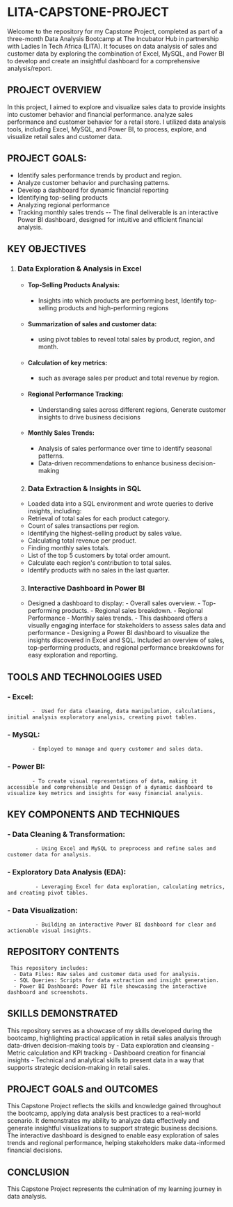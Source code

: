# LITA-CAPSTONE-PROJECT
Welcome to the repository for my Capstone Project, completed as part of a three-month Data Analysis Bootcamp at The Incubator Hub in partnership with Ladies In Tech Africa (LITA). It focuses on data analysis of sales and customer data by exploring the combination of Excel, MySQL, and Power BI to develop and create an insightful dashboard for a comprehensive analysis/report.




## PROJECT OVERVIEW
In this project, I aimed to explore and visualize sales data to provide insights into customer behavior and financial performance. analyze sales performance and customer behavior for a retail store. I utilized data analysis tools, including Excel, MySQL, and Power BI, to process, explore, and visualize retail sales and customer data.

## PROJECT GOALS:
- Identify sales performance trends by product and region.
- Analyze customer behavior and purchasing patterns.
- Develop a dashboard for dynamic financial reporting
- Identifying top-selling products
- Analyzing regional performance
- Tracking monthly sales trends
-- The final deliverable is an interactive Power BI dashboard, designed for intuitive and efficient financial analysis.


## KEY OBJECTIVES
 1. ### Data Exploration & Analysis in Excel
    - #### Top-Selling Products Analysis:
        - Insights into which products are performing best, Identify top-selling products and high-performing regions
    - #### Summarization of sales and customer data:
        - using pivot tables to reveal total sales by product, region, and month.
    - #### Calculation of key metrics:
        - such as average sales per product and total revenue by region. 
    - #### Regional Performance Tracking:
        - Understanding sales across different regions, Generate customer insights to drive business decisions
    - #### Monthly Sales Trends:
        - Analysis of sales performance over time to identify seasonal patterns.
        - Data-driven recommendations to enhance business decision-making
      
    2. ### Data Extraction & Insights in SQL
      -  Loaded data into a SQL environment and wrote queries to derive insights, including:
      -  Retrieval of total sales for each product category.
      -  Count of sales transactions per region.
      -  Identifying the highest-selling product by sales value.
      -  Calculating total revenue per product.
      -  Finding monthly sales totals.
      -  List of the top 5 customers by total order amount.
      -  Calculate each region's contribution to total sales.
      -  Identify products with no sales in the last quarter.

     3. ### Interactive Dashboard in Power BI
      -	 Designed a dashboard to display:
              -  Overall sales overview.
              -  Top-performing products.
              -	 Regional sales breakdown.
              -	 Regional Performance
              -	 Monthly sales trends.
        - This dashboard offers a visually engaging interface for stakeholders to assess sales data and performance
        - Designing a Power BI dashboard to visualize the insights discovered in Excel and SQL.
        	Included an overview of sales, top-performing products, and regional performance breakdowns for easy exploration and reporting.

## TOOLS AND TECHNOLOGIES USED
   ###  - Excel: 
            -  Used for data cleaning, data manipulation, calculations, initial analysis exploratory analysis, creating pivot tables.
   ###  - MySQL: 
            - Employed to manage and query customer and sales data.
   ###  -	Power BI: 
            - To create visual representations of data, making it accessible and comprehensible and Design of a dynamic dashboard to visualize key metrics and insights for easy financial analysis.

## KEY COMPONENTS AND TECHNIQUES
  ### - Data Cleaning & Transformation: 
             - Using Excel and MySQL to preprocess and refine sales and customer data for analysis.
  ### - Exploratory Data Analysis (EDA): 
             - Leveraging Excel for data exploration, calculating metrics, and creating pivot tables.
  ### - Data Visualization: 
             - Building an interactive Power BI dashboard for clear and actionable visual insights.

## REPOSITORY CONTENTS
     This repository includes:
      - Data Files: Raw sales and customer data used for analysis.  
      - SQL Queries: Scripts for data extraction and insight generation.
      - Power BI Dashboard: Power BI file showcasing the interactive dashboard and screenshots.
      
## SKILLS DEMONSTRATED
This repository serves as a showcase of my skills developed during the bootcamp, highlighting practical application in retail sales analysis through data-driven decision-making tools by 
      -	Data exploration and cleansing
      -	Metric calculation and KPI tracking
      -	Dashboard creation for financial insights
      -	Technical and analytical skills to present data in a way that supports strategic decision-making in retail sales.

## PROJECT GOALS and OUTCOMES
This Capstone Project reflects the skills and knowledge gained throughout the bootcamp, applying data analysis best practices to a real-world scenario. It demonstrates my  ability to analyze data effectively and generate insightful visualizations to support strategic business decisions. The interactive dashboard is designed to enable easy exploration of sales trends and regional performance, helping stakeholders make data-informed financial decisions.
    
## CONCLUSION
This Capstone Project represents the culmination of my learning journey in data analysis. 

